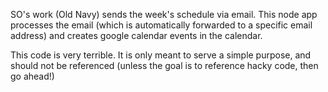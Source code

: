 SO's work (Old Navy) sends the week's schedule via email. This node app processes the email (which is automatically forwarded to a specific email address) and creates google calendar events in the calendar.

This code is very terrible. It is only meant to serve a simple purpose, and should not be referenced (unless the goal is to reference hacky code, then go ahead!)